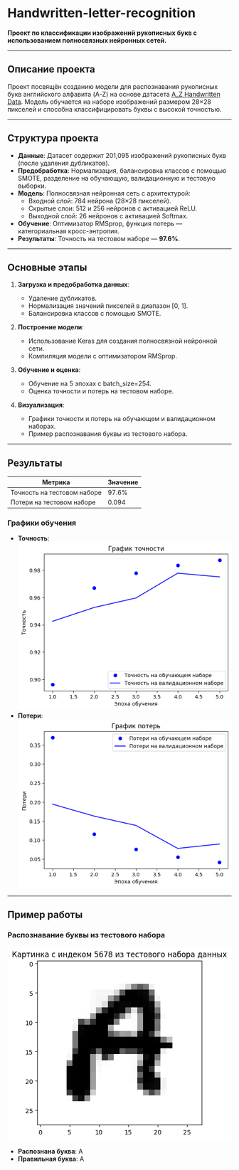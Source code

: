 # Handwritten-letter-recognition

**Проект по классификации изображений рукописных букв с использованием полносвязных нейронных сетей.**

---

## Описание проекта

Проект посвящён созданию модели для распознавания рукописных букв английского алфавита (A-Z) на основе датасета [A_Z Handwritten Data](https://www.kaggle.com/sachinpatel21/az-handwritten-alphabets-in-csv-format). Модель обучается на наборе изображений размером 28×28 пикселей и способна классифицировать буквы с высокой точностью.

---

## Структура проекта

- **Данные**: Датасет содержит 201,095 изображений рукописных букв (после удаления дубликатов).
- **Предобработка**: Нормализация, балансировка классов с помощью SMOTE, разделение на обучающую, валидационную и тестовую выборки.
- **Модель**: Полносвязная нейронная сеть с архитектурой:
  - Входной слой: 784 нейрона (28×28 пикселей).
  - Скрытые слои: 512 и 256 нейронов с активацией ReLU.
  - Выходной слой: 26 нейронов с активацией Softmax.
- **Обучение**: Оптимизатор RMSprop, функция потерь — категориальная кросс-энтропия.
- **Результаты**: Точность на тестовом наборе — **97.6%**.

---

## Основные этапы

1. **Загрузка и предобработка данных**:
   - Удаление дубликатов.
   - Нормализация значений пикселей в диапазон [0, 1].
   - Балансировка классов с помощью SMOTE.

2. **Построение модели**:
   - Использование Keras для создания полносвязной нейронной сети.
   - Компиляция модели с оптимизатором RMSprop.

3. **Обучение и оценка**:
   - Обучение на 5 эпохах с batch_size=254.
   - Оценка точности и потерь на тестовом наборе.

4. **Визуализация**:
   - Графики точности и потерь на обучающем и валидационном наборах.
   - Пример распознавания буквы из тестового набора.

---

## Результаты
   Метрика                     | Значение  |
 |-----------------------------|-----------|
 | Точность на тестовом наборе | 97.6%     |
 | Потери на тестовом наборе   | 0.094     |

### Графики обучения

- **Точность**:
  ![График точности](accuracy_plot.png)
- **Потери**:
  ![График потерь](loss_plot.png)

---

## Пример работы

### Распознавание буквы из тестового набора

![Пример буквы](example_letter.png)

- **Распознана буква**: A
- **Правильная буква**: A

